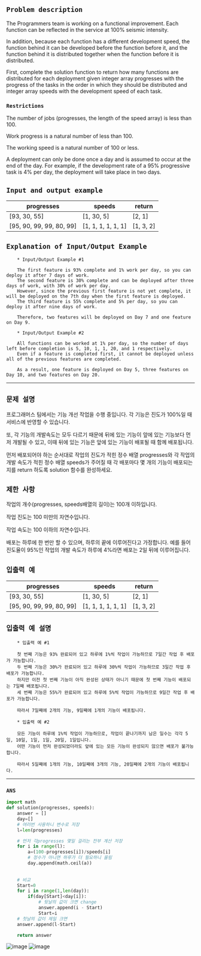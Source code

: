 ## `Problem description`
The Programmers team is working on a functional improvement. Each function can be reflected in the service at 100% seismic intensity.

In addition, because each function has a different development speed, the function behind it can be developed before the function before it, and the function behind it is distributed together when the function before it is distributed.

First, complete the solution function to return how many functions are distributed for each deployment given integer array progresses with the progress of the tasks in the order in which they should be distributed and integer array speeds with the development speed of each task.

### `Restrictions`
The number of jobs (progresses, the length of the speed array) is less than 100.

Work progress is a natural number of less than 100.

The working speed is a natural number of 100 or less.

A deployment can only be done once a day and is assumed to occur at the end of the day. For example, if the development rate of a 95% progressive task is 4% per day, the deployment will take place in two days.


## `Input and output example`

|progresses|speeds|return|
|---|---|---|
|[93, 30, 55]	|[1, 30, 5]	|[2, 1]|
|[95, 90, 99, 99, 80, 99]|[1, 1, 1, 1, 1, 1]|[1, 3, 2]|



## `Explanation of Input/Output Example`

        * Input/Output Example #1
        
        The first feature is 93% complete and 1% work per day, so you can deploy it after 7 days of work.
        The second feature is 30% complete and can be deployed after three days of work, with 30% of work per day. 
        However, since the previous first feature is not yet complete, it will be deployed on the 7th day when the first feature is deployed.
        The third feature is 55% complete and 5% per day, so you can deploy it after nine days of work.

        Therefore, two features will be deployed on Day 7 and one feature on Day 9.

        * Input/Output Example #2
        
        All functions can be worked at 1% per day, so the number of days left before completion is 5, 10, 1, 1, 20, and 1 respectively. 
        Even if a feature is completed first, it cannot be deployed unless all of the previous features are completed.

        As a result, one feature is deployed on Day 5, three features on Day 10, and two features on Day 20.

----
## `문제 설명`
프로그래머스 팀에서는 기능 개선 작업을 수행 중입니다. 각 기능은 진도가 100%일 때 서비스에 반영할 수 있습니다.

또, 각 기능의 개발속도는 모두 다르기 때문에 뒤에 있는 기능이 앞에 있는 기능보다 먼저 개발될 수 있고, 이때 뒤에 있는 기능은 앞에 있는 기능이 배포될 때 함께 배포됩니다.

먼저 배포되어야 하는 순서대로 작업의 진도가 적힌 정수 배열 progresses와 각 작업의 개발 속도가 적힌 정수 배열 speeds가 주어질 때 각 배포마다 몇 개의 기능이 배포되는지를 return 하도록 solution 함수를 완성하세요.

## `제한 사항`
작업의 개수(progresses, speeds배열의 길이)는 100개 이하입니다.

작업 진도는 100 미만의 자연수입니다.

작업 속도는 100 이하의 자연수입니다.

배포는 하루에 한 번만 할 수 있으며, 하루의 끝에 이루어진다고 가정합니다. 예를 들어 진도율이 95%인 작업의 개발 속도가 하루에 4%라면 배포는 2일 뒤에 이루어집니다.


## `입출력 예`

|progresses|speeds|return|
|---|---|---|
|[93, 30, 55]	|[1, 30, 5]	|[2, 1]|
|[95, 90, 99, 99, 80, 99]|[1, 1, 1, 1, 1, 1]|[1, 3, 2]|



## `입출력 예 설명`

        * 입출력 예 #1
        
        첫 번째 기능은 93% 완료되어 있고 하루에 1%씩 작업이 가능하므로 7일간 작업 후 배포가 가능합니다.
        두 번째 기능은 30%가 완료되어 있고 하루에 30%씩 작업이 가능하므로 3일간 작업 후 배포가 가능합니다. 
        하지만 이전 첫 번째 기능이 아직 완성된 상태가 아니기 때문에 첫 번째 기능이 배포되는 7일째 배포됩니다.
        세 번째 기능은 55%가 완료되어 있고 하루에 5%씩 작업이 가능하므로 9일간 작업 후 배포가 가능합니다.

        따라서 7일째에 2개의 기능, 9일째에 1개의 기능이 배포됩니다.

        * 입출력 예 #2
        
        모든 기능이 하루에 1%씩 작업이 가능하므로, 작업이 끝나기까지 남은 일수는 각각 5일, 10일, 1일, 1일, 20일, 1일입니다. 
        어떤 기능이 먼저 완성되었더라도 앞에 있는 모든 기능이 완성되지 않으면 배포가 불가능합니다.

        따라서 5일째에 1개의 기능, 10일째에 3개의 기능, 20일째에 2개의 기능이 배포됩니다.
        
---

###  `ANS`
```python
import math
def solution(progresses, speeds):
    answer = []
    day=[]
    # 여러번 사용하니 변수로 저장 
    l=len(progresses) 

    # 먼저 각progresses 몇일 걸리는 전부 계산 저장
    for i in range(l):
        a=(100-progresses[i])/speeds[i]
        # 정수가 아니면 하루가 더 필요하니 올림
        day.append(math.ceil(a))
        
        
    # 비교 
    Start=0
    for i in range(1,len(day)):
        if(day[Start]<day[i]):
            # 뒷날의 값이 크면 change
            answer.append(i - Start)
            Start=i
    # 첫날의 값이 제일 크면
    answer.append(l-Start)

    return answer
```    
![image](https://user-images.githubusercontent.com/86946575/223905666-bb07b190-b68b-4336-b7d5-dc29ebe936d3.png)
![image](https://user-images.githubusercontent.com/86946575/223905681-eec033a6-6c94-431e-82a6-3dbb7e2c1a13.png)

